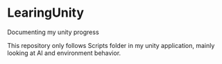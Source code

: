 # LearingUnity
Documenting my unity progress

This repository only follows Scripts folder in my unity application, mainly looking at AI and environment behavior.

